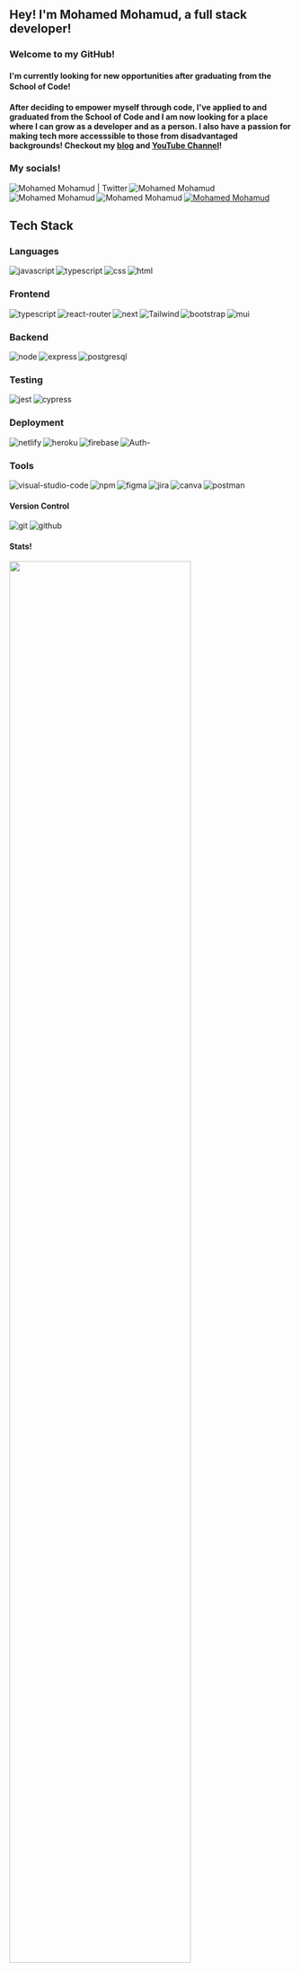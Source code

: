 ## Hey! I'm Mohamed Mohamud, a full stack developer!

### Welcome to my GitHub!

#### I'm currently looking for new opportunities after graduating from the School of Code! <img src="https://d33wubrfki0l68.cloudfront.net/e6fddcbea146f91d2f3c160f7d56a9391a4740b0/4e758/static/logo-51c754388b198e5bbb0d08a971ebbfa2.png" width="16px">

#### After deciding to empower myself through code, I've applied to and graduated from the School of Code and I am now looking for a place where I can grow as a developer and as a person. I also have a passion for making tech more accesssible to those from disadvantaged backgrounds! Checkout my [blog](https://mohamedmohamud.hashnode.dev/) and [YouTube Channel](https://www.youtube.com/c/codewithmohamed)!

### My socials!


<a href="https://twitter.com/codewithmohamed">
  <img align="left" alt="Mohamed Mohamud | Twitter" src="https://img.shields.io/static/v1?style=for-the-badge&message=Twitter&color=1DA1F2&logo=Twitter&logoColor=FFFFFF&label=" />
</a>
<a href="https://www.linkedin.com/in/mohamed-mohamud-/">
  <img align="left" alt="Mohamed Mohamud" src="https://img.shields.io/static/v1?style=for-the-badge&message=LinkedIn&color=0A66C2&logo=LinkedIn&logoColor=FFFFFF&label=" />
</a>
<a href="https://mohamedmohamud.hashnode.dev/">
  <img align="left" alt="Mohamed Mohamud"  src="https://img.shields.io/static/v1?style=for-the-badge&message=Hashnode&color=2962FF&logo=Hashnode&logoColor=FFFFFF&label=" />
</a>
<a href="https://www.youtube.com/c/codewithmohamed">
  <img align="left"  alt="Mohamed Mohamud" src="https://img.shields.io/static/v1?style=for-the-badge&message=YouTube&color=FF0000&logo=YouTube&logoColor=FFFFFF&label=" />
</a>
<a href="https://www.instagram.com/codewithmohamed/">
  <img alt="Mohamed Mohamud" src="https://img.shields.io/static/v1?style=for-the-badge&message=Instagram&color=E4405F&logo=Instagram&logoColor=FFFFFF&label=" />
</a>


## Tech Stack

### Languages
<img align="left" alt="javascript" src ="https://img.shields.io/badge/javascript-%23323330.svg?style=for-the-badge&logo=javascript&logoColor=%23F7DF1E" />
<img align="left" alt="typescript" src ="https://img.shields.io/badge/typescript-%23007ACC.svg?style=for-the-badge&logo=typescript&logoColor=white" />
<img align="left" alt="css" src ="https://img.shields.io/badge/css3-%231572B6.svg?style=for-the-badge&logo=css3&logoColor=white" />
<img alt="html" src ="https://img.shields.io/badge/html5-%23E34F26.svg?style=for-the-badge&logo=html5&logoColor=white" />


### Frontend
<img align="left" alt="typescript" src ="https://img.shields.io/badge/react-%2320232a.svg?style=for-the-badge&logo=react&logoColor=%2361DAFB" />
<img align="left" alt="react-router" src ="https://img.shields.io/badge/React_Router-CA4245?style=for-the-badge&logo=react-router&logoColor=white" />
<img align="left" alt="next" src ="https://img.shields.io/badge/Next-black?style=for-the-badge&logo=next.js&logoColor=white" />
<img align="left" alt="Tailwind" src ="https://img.shields.io/static/v1?style=for-the-badge&message=Tailwind+CSS&color=222222&logo=Tailwind+CSS&logoColor=06B6D4&label=" />
<img align="left" alt="bootstrap" src ="https://img.shields.io/badge/bootstrap-%23563D7C.svg?style=for-the-badge&logo=bootstrap&logoColor=white" />
<img alt="mui" src ="https://img.shields.io/badge/MUI-%230081CB.svg?style=for-the-badge&logo=mui&logoColor=white" />

### Backend
<img align="left" alt="node" src ="https://img.shields.io/badge/node.js-6DA55F?style=for-the-badge&logo=node.js&logoColor=white" />
<img align="left" alt="express" src ="https://img.shields.io/badge/express.js-%23404d59.svg?style=for-the-badge&logo=express&logoColor=%2361DAFB" />
<img alt="postgresql" src ="https://img.shields.io/badge/postgres-%23316192.svg?style=for-the-badge&logo=postgresql&logoColor=white" />

### Testing
<img align="left" alt="jest" src ="https://img.shields.io/badge/-jest-%23C21325?style=for-the-badge&logo=jest&logoColor=white" />
<img alt="cypress" src ="https://img.shields.io/badge/-cypress-%23E5E5E5?style=for-the-badge&logo=cypress&logoColor=058a5e" />

### Deployment
<img align="left" alt="netlify" src ="https://img.shields.io/badge/netlify-%23000000.svg?style=for-the-badge&logo=netlify&logoColor=#00C7B7" />
<img align="left" alt="heroku" src ="https://img.shields.io/badge/heroku-%23430098.svg?style=for-the-badge&logo=heroku&logoColor=" />
<img align="left" alt="firebase" src ="https://img.shields.io/static/v1?style=for-the-badge&message=Firebase&color=222222&logo=Firebase&logoColor=FFCA28&label=" />
<img alt="Auth-" src ="https://img.shields.io/static/v1?style=for-the-badge&message=Auth0&color=EB5424&logo=Auth0&logoColor=FFFFFF&label=" />

### Tools
<img align="left" alt="visual-studio-code" src ="https://img.shields.io/badge/Visual%20Studio%20Code-0078d7.svg?style=for-the-badge&logo=visual-studio-code&logoColor=white" />
<img align="left" alt="npm" src ="https://img.shields.io/badge/NPM-%23000000.svg?style=for-the-badge&logo=npm&logoColor=white" />
<img align="left" alt="figma" src ="https://img.shields.io/badge/figma-%23F24E1E.svg?style=for-the-badge&logo=figma&logoColor=white" />
<img align="left" alt="jira" src ="https://img.shields.io/static/v1?style=for-the-badge&message=Jira&color=0052CC&logo=Jira&logoColor=FFFFFF&label=" />
<img align="left" alt="canva" src ="https://img.shields.io/badge/Canva-%2300C4CC.svg?style=for-the-badge&logo=Canva&logoColor=white" />
<img alt="postman" src ="https://img.shields.io/static/v1?style=for-the-badge&message=Postman&color=FF6C37&logo=Postman&logoColor=FFFFFF&label=" />

#### Version Control
<img align="left" alt="git" src ="https://img.shields.io/static/v1?style=for-the-badge&message=Git&color=F05032&logo=Git&logoColor=FFFFFF&label=" />
<img alt="github" src ="https://img.shields.io/badge/github-%23121011.svg?style=for-the-badge&logo=github&logoColor=white" />

#### Stats!
<img width="80%" src ="https://github-readme-stats.vercel.app/api?username=codewithmohamed&hide=issues&show_icons=true" />
<img width="60%" src ="https://github-readme-stats.vercel.app/api/top-langs/?username=codewithmohamed&layout=compact" />
